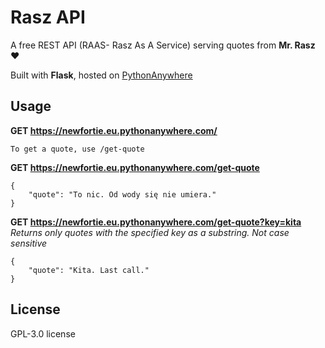 # Rasz API
A free REST API (RAAS- Rasz As A Service) serving quotes from **Mr. Rasz** ❤️

Built with **Flask**, hosted on [PythonAnywhere](https://eu.pythonanywhere.com)

## Usage
**GET https://newfortie.eu.pythonanywhere.com/**
```
To get a quote, use /get-quote
```

**GET https://newfortie.eu.pythonanywhere.com/get-quote**
```
{
    "quote": "To nic. Od wody się nie umiera."
}
```

**GET https://newfortie.eu.pythonanywhere.com/get-quote?key=kita**
*Returns only quotes with the specified key as a substring. Not case sensitive*
```
{
    "quote": "Kita. Last call."
}
```

## License
GPL-3.0 license

